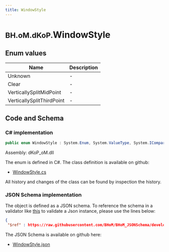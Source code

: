 ```yaml
---
title: WindowStyle
---
```


# <small>BH.oM.dKoP.</small>**WindowStyle**



## Enum values

| Name            | Description                                                    |
|-----------------|----------------------------------------------------------------|
| Unknown |  -  |
| Clear |  -  |
| VerticallySplitMidPoint |  -  |
| VerticallySplitThirdPoint |  -  |


## Code and Schema

### C# implementation

``` C# title="C#"
public enum WindowStyle : System.Enum, System.ValueType, System.IComparable, System.ISpanFormattable, System.IFormattable, System.IConvertible
```

Assembly: dKoP_oM.dll

The enum is defined in C#. The class definition is available on github:

- [WindowStyle.cs](https://github.com/BHoM/dKoP_Toolkit/blob/develop/dKoP_oM/Geometry\Enums\WindowStyle.cs)

All history and changes of the class can be found by inspection the history.
### JSON Schema implementation

The object is defined as a JSON schema. To reference the schema in a validator like [this](https://www.jsonschemavalidator.net/) to validate a Json instance, please use the lines below:

``` json title="JSON Schema"
{
 "$ref" : https://raw.githubusercontent.com/BHoM/BHoM_JSONSchema/develop/dKoP_oM/WindowStyle.json}
```

The JSON Schema is available on github here:

- [WindowStyle.json](https://github.com/BHoM/BHoM_JSONSchema/blob/develop/dKoP_oM/WindowStyle.json)
